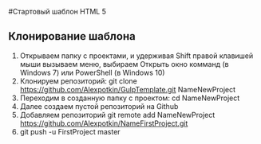 #Стартовый шаблон HTML 5
## Клонирование шаблона
1. Открываем папку с проектами, и удерживая Shift правой клавишей мыши вызываем меню, выбираем Открыть окно комманд (в Windows 7) или PowerShell (в Windows 10)
2. Клонируем репозиторий: git clone https://github.com/Alexpotkin/GulpTemplate.git NameNewProject
3. Переходим в созданную папку с проектом: cd NameNewProject
4. Далее создаем пустой репозиторий на Github
5. Добавляем репозиторий git remote add NameNewProject https://github.com/Alexpotkin/NameFirstProject.git
6. git push -u FirstProject master